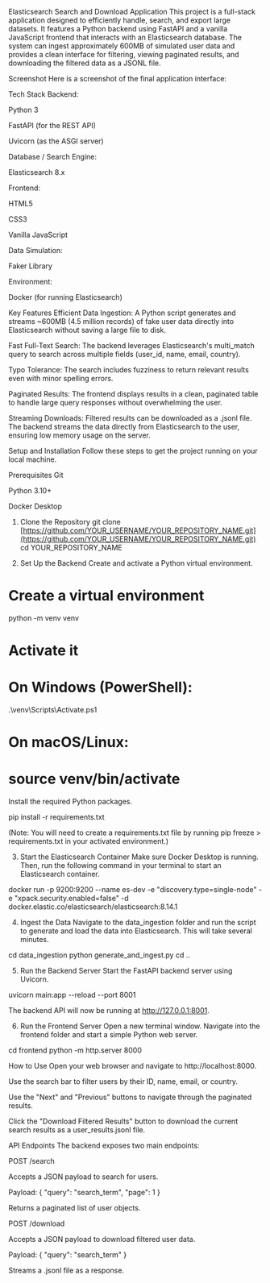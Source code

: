 Elasticsearch Search and Download Application
This project is a full-stack application designed to efficiently handle, search, and export large datasets. It features a Python backend using FastAPI and a vanilla JavaScript frontend that interacts with an Elasticsearch database. The system can ingest approximately 600MB of simulated user data and provides a clean interface for filtering, viewing paginated results, and downloading the filtered data as a JSONL file.

Screenshot
Here is a screenshot of the final application interface:

Tech Stack
Backend:

Python 3

FastAPI (for the REST API)

Uvicorn (as the ASGI server)

Database / Search Engine:

Elasticsearch 8.x

Frontend:

HTML5

CSS3

Vanilla JavaScript

Data Simulation:

Faker Library

Environment:

Docker (for running Elasticsearch)

Key Features
Efficient Data Ingestion: A Python script generates and streams ~600MB (4.5 million records) of fake user data directly into Elasticsearch without saving a large file to disk.

Fast Full-Text Search: The backend leverages Elasticsearch's multi_match query to search across multiple fields (user_id, name, email, country).

Typo Tolerance: The search includes fuzziness to return relevant results even with minor spelling errors.

Paginated Results: The frontend displays results in a clean, paginated table to handle large query responses without overwhelming the user.

Streaming Downloads: Filtered results can be downloaded as a .jsonl file. The backend streams the data directly from Elasticsearch to the user, ensuring low memory usage on the server.

Setup and Installation
Follow these steps to get the project running on your local machine.

Prerequisites
Git

Python 3.10+

Docker Desktop

1. Clone the Repository
git clone [https://github.com/YOUR_USERNAME/YOUR_REPOSITORY_NAME.git](https://github.com/YOUR_USERNAME/YOUR_REPOSITORY_NAME.git)
cd YOUR_REPOSITORY_NAME

2. Set Up the Backend
Create and activate a Python virtual environment.

# Create a virtual environment
python -m venv venv

# Activate it
# On Windows (PowerShell):
.\venv\Scripts\Activate.ps1
# On macOS/Linux:
# source venv/bin/activate

Install the required Python packages.

pip install -r requirements.txt

(Note: You will need to create a requirements.txt file by running pip freeze > requirements.txt in your activated environment.)

3. Start the Elasticsearch Container
Make sure Docker Desktop is running. Then, run the following command in your terminal to start an Elasticsearch container.

docker run -p 9200:9200 --name es-dev -e "discovery.type=single-node" -e "xpack.security.enabled=false" -d docker.elastic.co/elasticsearch/elasticsearch:8.14.1

4. Ingest the Data
Navigate to the data_ingestion folder and run the script to generate and load the data into Elasticsearch. This will take several minutes.

cd data_ingestion
python generate_and_ingest.py
cd ..

5. Run the Backend Server
Start the FastAPI backend server using Uvicorn.

uvicorn main:app --reload --port 8001

The backend API will now be running at http://127.0.0.1:8001.

6. Run the Frontend Server
Open a new terminal window. Navigate into the frontend folder and start a simple Python web server.

cd frontend
python -m http.server 8000

How to Use
Open your web browser and navigate to http://localhost:8000.

Use the search bar to filter users by their ID, name, email, or country.

Use the "Next" and "Previous" buttons to navigate through the paginated results.

Click the "Download Filtered Results" button to download the current search results as a user_results.jsonl file.

API Endpoints
The backend exposes two main endpoints:

POST /search

Accepts a JSON payload to search for users.

Payload: { "query": "search_term", "page": 1 }

Returns a paginated list of user objects.

POST /download

Accepts a JSON payload to download filtered user data.

Payload: { "query": "search_term" }

Streams a .jsonl file as a response.